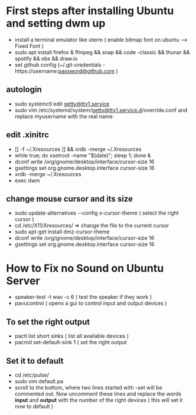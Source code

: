 # First steps after installing Ubuntu and setting dwm up
  * install a terminal emulator like xterm ( enable bitmap font on ubuntu --> Fixed Font )
  * sudo apt install firefox & ffmpeg && snap && code -classic && thunar && spotify && obs && draw.io 
  * set github config  (~/.git-credentials - https://username:password@github.com )

## autologin 
  * sudo systemctl edit getty@tty1.service
  * sudo vim /etc/systemd/system/getty@tty1.service.d/override.conf and replace myusername with the real name 


## edit .xinitrc
  * [[ -f ~/.Xresources ]] && xrdb -merge ~/.Xresources
  * while true; do xsetroot -name "$(date)"; sleep 1; done & 
  * dconf write /org/gnome/desktop/interface/cursor-size 16
  * gsettings set org.gnome.desktop.interface cursor-size 16
  * xrdb -merge ~/.Xresources
  * exec dwm

## change mouse cursor and its size 
  * sudo update-alternatives --config x-cursor-theme ( select the right cursor )
  * cd /etc/X11/Xresources/ => change the file to the current cursor 
  * sudo apt-get install dmz-cursor-theme
  * dconf write /org/gnome/desktop/interface/cursor-size 16
  * gsettings set org.gnome.desktop.interface cursor-size 16


# How to Fix no Sound on Ubuntu Server
  * speaker-test -t wav -c 6 ( test the speaker if they work )
  * pavucontrol ( opens a gui to control input and output devices )

## To set the right output  
  * pactl list short sinks ( list all available devices )
  * pacmd set-default-sink 1 ( set the right output

## Set it to default 
  * cd /etc/pulse/
  * sudo vim default.pa 
  * scroll to the bottom, where two lines started with -set will be commented out. Now uncomment these lines
    and replace the words **input** and **output** with the number of the right devices ( this will set it now to
    default )
